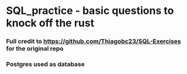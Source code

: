# SQL_practice - basic questions to knock off the rust

### Full credit to https://github.com/Thiagobc23/SQL-Exercises for the original repo

### Postgres used as database 